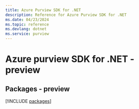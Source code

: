 ```yaml
---
title: Azure Purview SDK for .NET
description: Reference for Azure Purview SDK for .NET
ms.date: 04/23/2024
ms.topic: reference
ms.devlang: dotnet
ms.service: purview
---
```

# Azure purview SDK for .NET - preview
## Packages - preview
[!INCLUDE [packages](purview-index.md)]
